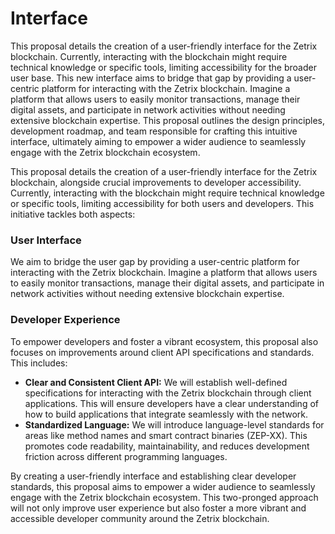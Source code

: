 # Interface

This proposal details the creation of a user-friendly interface for the Zetrix blockchain. Currently, interacting with the blockchain might require technical knowledge or specific tools, limiting accessibility for the broader user base. This new interface aims to bridge that gap by providing a user-centric platform for interacting with the Zetrix blockchain. Imagine a platform that allows users to easily monitor transactions, manage their digital assets, and participate in network activities without needing extensive blockchain expertise. This proposal outlines the design principles, development roadmap, and team responsible for crafting this intuitive interface, ultimately aiming to empower a wider audience to seamlessly engage with the Zetrix blockchain ecosystem.

This proposal details the creation of a user-friendly interface for the Zetrix blockchain, alongside crucial improvements to developer accessibility. Currently, interacting with the blockchain might require technical knowledge or specific tools, limiting accessibility for both users and developers. This initiative tackles both aspects:

### User Interface

We aim to bridge the user gap by providing a user-centric platform for interacting with the Zetrix blockchain. Imagine a platform that allows users to easily monitor transactions, manage their digital assets, and participate in network activities without needing extensive blockchain expertise.

### Developer Experience

To empower developers and foster a vibrant ecosystem, this proposal also focuses on improvements around client API specifications and standards. This includes:

- **Clear and Consistent Client API:** We will establish well-defined specifications for interacting with the Zetrix blockchain through client applications. This will ensure developers have a clear understanding of how to build applications that integrate seamlessly with the network.
- **Standardized Language:** We will introduce language-level standards for areas like method names and smart contract binaries (ZEP-XX). This promotes code readability, maintainability, and reduces development friction across different programming languages.

By creating a user-friendly interface and establishing clear developer standards, this proposal aims to empower a wider audience to seamlessly engage with the Zetrix blockchain ecosystem. This two-pronged approach will not only improve user experience but also foster a more vibrant and accessible developer community around the Zetrix blockchain.

